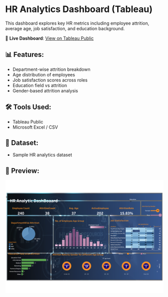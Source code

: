 # HR Analytics Dashboard (Tableau)

This dashboard explores key HR metrics including employee attrition, average age, job satisfaction, and education background.

🔗 **Live Dashboard**: [View on Tableau Public](https://public.tableau.com/authoring/HrDataAnalytic/HR-Analytic#1)

## 📊 Features:
- Department-wise attrition breakdown
- Age distribution of employees
- Job satisfaction scores across roles
- Education field vs attrition
- Gender-based attrition analysis

## 🛠️ Tools Used:
- Tableau Public
- Microsoft Excel / CSV

## 📁 Dataset:
- Sample HR analytics dataset 

## 📸 Preview:
![Dashboard Screenshot](./HR-Analytic.png)
